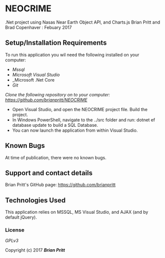 # NEOCRIME
.Net project using Nasas Near Earth Object API, and Charts.js
Brian Pritt and Brad Copenhaver : Febuary 2017

## Setup/Installation Requirements

To run this application you wil need the following installed on your computer:
* _Mssql_
* _Microsoft Visual Studio_
* _Microsoft .Net Core
* _Git_


_Clone the following repository on to your computer: https://github.com/brianpritt/NEOCRIME_
* Open Visual Studio, and open the NEOCRIME project file.  Build the project.
* In Windows PowerShell, navigate to the ../src folder and run: dotnet ef database update to build a SQL Database.
* You can now launch the application from within Visual Studio.

## Known Bugs
At time of publication, there were no known bugs.

## Support and contact details
Brian Pritt's GitHub page: https://github.com/brianpritt
## Technologies Used

This application relies on MSSQL, MS Visual Studio, and AJAX (and by default jQuery).

### License

*GPLv3*

Copyright (c) 2017 **_Brian Pritt_**
